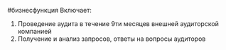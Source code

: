 #бизнесфункция 
Включает:  
1. Проведение аудита в течение 9ти месяцев внешней аудиторской компанией  
2. Получение и анализ запросов, ответы на вопросы аудиторов
